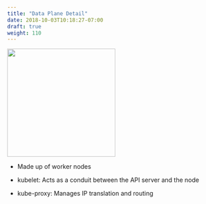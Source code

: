 ```yaml
---
title: "Data Plane Detail"
date: 2018-10-03T10:18:27-07:00
draft: true
weight: 110
---
```


<img src=/images/basic_concepts/architecture_worker_compact.png width=250>

* Made up of worker nodes

* kubelet: Acts as a conduit between the API server and the node

* kube-proxy: Manages IP translation and routing
